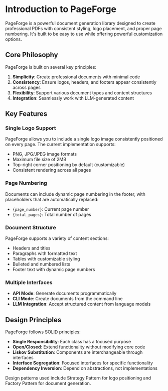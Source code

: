 # Introduction to PageForge

PageForge is a powerful document generation library designed to create professional PDFs with consistent styling, logo placement, and proper page numbering. It's built to be easy to use while offering powerful customization options.

## Core Philosophy

PageForge is built on several key principles:

1. **Simplicity**: Create professional documents with minimal code
2. **Consistency**: Ensure logos, headers, and footers appear consistently across pages
3. **Flexibility**: Support various document types and content structures
4. **Integration**: Seamlessly work with LLM-generated content

## Key Features

### Single Logo Support

PageForge allows you to include a single logo image consistently positioned on every page. The current implementation supports:

- PNG, JPG/JPEG image formats
- Maximum file size of 2MB
- Top-right corner positioning by default (customizable)
- Consistent rendering across all pages

### Page Numbering

Documents can include dynamic page numbering in the footer, with placeholders that are automatically replaced:

- `{page_number}`: Current page number
- `{total_pages}`: Total number of pages

### Document Structure

PageForge supports a variety of content sections:

- Headers and titles
- Paragraphs with formatted text
- Tables with customizable styling
- Bulleted and numbered lists
- Footer text with dynamic page numbers

### Multiple Interfaces

- **API Mode**: Generate documents programmatically
- **CLI Mode**: Create documents from the command line
- **LLM Integration**: Accept structured content from language models

## Design Principles

PageForge follows SOLID principles:

- **Single Responsibility**: Each class has a focused purpose
- **Open/Closed**: Extend functionality without modifying core code
- **Liskov Substitution**: Components are interchangeable through interfaces
- **Interface Segregation**: Focused interfaces for specific functionality
- **Dependency Inversion**: Depend on abstractions, not implementations

Design patterns used include Strategy Pattern for logo positioning and Factory Pattern for document generation.
